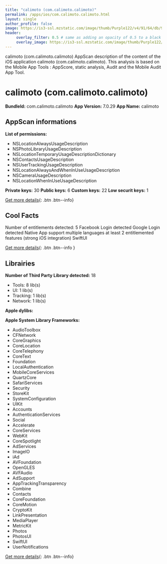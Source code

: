 ```yaml
---
title: "calimoto (com.calimoto.calimoto)"
permalink: /apps/ios/com.calimoto.calimoto.html
layout: single
author_profile: false
image: https://is3-ssl.mzstatic.com/image/thumb/Purple122/v4/91/64/db/9164dbd4-05bb-ba94-0250-1a6918ac6c83/AppIcon-0-1x_U007emarketing-0-7-0-85-220.png/512x512bb.jpg
header: 
     overlay_filter: 0.5 # same as adding an opacity of 0.5 to a black background
     overlay_image: https://is3-ssl.mzstatic.com/image/thumb/Purple122/v4/91/64/db/9164dbd4-05bb-ba94-0250-1a6918ac6c83/AppIcon-0-1x_U007emarketing-0-7-0-85-220.png/512x512bb.jpg
---
```

calimoto (com.calimoto.calimoto) AppScan description of the content of the iOS application calimoto (com.calimoto.calimoto). This analysis is based on the Mobile App Tools : AppScore, static analysis, Audit and the Mobile Audit App Tool.

# calimoto (com.calimoto.calimoto)

**BundleId:** com.calimoto.calimoto
**App Version:** 7.0.29
**App Name:** calimoto


## AppScan informations 

**List of permissions:** 
- NSLocationAlwaysUsageDescription
- NSPhotoLibraryUsageDescription
- NSLocationTemporaryUsageDescriptionDictionary
- NSContactsUsageDescription
- NSUserTrackingUsageDescription
- NSLocationAlwaysAndWhenInUseUsageDescription
- NSCameraUsageDescription
- NSLocationWhenInUseUsageDescription
  
  
**Private keys:** 30
**Public keys:** 6
**Custom keys:** 22
**Low securit keys:** 1
  
[Get more details](/pricing.html){: .btn .btn--info}

## Cool Facts

Number of entitlements detected: 5
Facebook Login detected
Google Login detected
Native App
support multiple languages
at least 2 entitlemented features (strong iOS integration)
SwiftUI
  
[Get more details](/pricing.html){: .btn .btn--info }

## Librairies 
**Number of Third Party Library detected:** 18
- Tools: 8 lib(s)
- UI: 1 lib(s)
- Tracking: 1 lib(s)
- Network: 1 lib(s)


**Apple dylibs:**


**Apple System Library Frameworks:**
- AudioToolbox
- CFNetwork
- CoreGraphics
- CoreLocation
- CoreTelephony
- CoreText
- Foundation
- LocalAuthentication
- MobileCoreServices
- QuartzCore
- SafariServices
- Security
- StoreKit
- SystemConfiguration
- UIKit
- Accounts
- AuthenticationServices
- Social
- Accelerate
- CoreServices
- WebKit
- CoreSpotlight
- AdServices
- ImageIO
- iAd
- AVFoundation
- OpenGLES
- AVFAudio
- AdSupport
- AppTrackingTransparency
- Combine
- Contacts
- CoreFoundation
- CoreMotion
- CryptoKit
- LinkPresentation
- MediaPlayer
- MetricKit
- Photos
- PhotosUI
- SwiftUI
- UserNotifications


  
[Get more details](/pricing.html){: .btn .btn--info}

